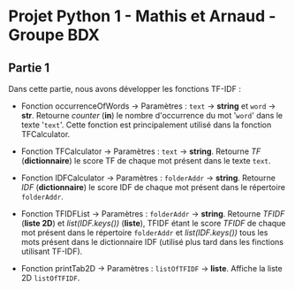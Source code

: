# Projet Python 1 - Mathis et Arnaud - Groupe BDX

## Partie 1

Dans cette partie, nous avons développer les fonctions TF-IDF : 

- Fonction occurrenceOfWords -> Paramètres : `text` -> **string** et `word` -> **str**. Retourne _counter_ (**in**) le nombre d'occurrence du mot '`word`' dans le texte '`text`'. Cette fonction est principalement utilisé dans la fonction TFCalculator.

- Fonction TFCalculator -> Paramètres : `text` -> **string**. Retourne _TF_ (**dictionnaire**) le score TF de chaque mot présent dans le texte `text`.

- Fonction IDFCalculator -> Paramètres : `folderAddr` -> **string**. Retourne _IDF_ (**dictionnaire**) le score IDF de chaque mot présent dans le répertoire `folderAddr`.

- Fonction TFIDFList -> Paramètres : `folderAddr` -> **string**. Retourne _TFIDF_ (**liste 2D**) et _list(IDF.keys())_  (**liste**), TFIDF étant le score _TFIDF_ de chaque mot présent dans le répertoire `folderAddr` et _list(IDF.keys())_ tous les mots présent dans le dictionnaire IDF (utilisé plus tard dans les finctions utilisant TF-IDF).

- Fonction printTab2D -> Paramètres : `listOfTFIDF` -> **liste**. Affiche la liste 2D `listOfTFIDF`.
